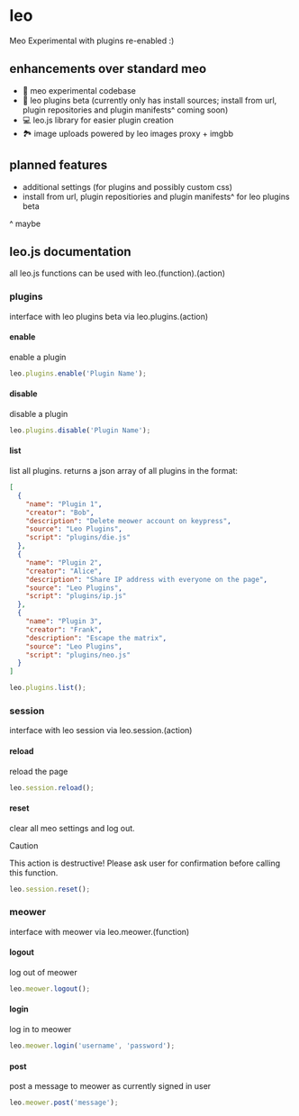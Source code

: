 # leo
Meo Experimental with plugins re-enabled :)

## enhancements over standard meo
- 🧪 meo experimental codebase
- 🧩 leo plugins beta (currently only has install sources; install from url, plugin repositories and plugin manifests^ coming soon)
- 💻 leo.js library for easier plugin creation
- 🏞️ image uploads powered by leo images proxy + imgbb

## planned features
- additional settings (for plugins and possibly custom css)
- install from url, plugin repositiories and plugin manifests^ for leo plugins beta

^ maybe

## leo.js documentation
all leo.js functions can be used with leo.(function).(action)

### plugins
interface with leo plugins beta via leo.plugins.(action)

#### enable
enable a plugin

```javascript
leo.plugins.enable('Plugin Name');
```
#### disable
disable a plugin

```javascript
leo.plugins.disable('Plugin Name');
```

#### list
list all plugins. returns a json array of all plugins in the format:
```json
[
  {
    "name": "Plugin 1",
    "creator": "Bob",
    "description": "Delete meower account on keypress",
    "source": "Leo Plugins",
    "script": "plugins/die.js"
  },
  {
    "name": "Plugin 2",
    "creator": "Alice",
    "description": "Share IP address with everyone on the page",
    "source": "Leo Plugins",
    "script": "plugins/ip.js"
  },
  {
    "name": "Plugin 3",
    "creator": "Frank",
    "description": "Escape the matrix",
    "source": "Leo Plugins",
    "script": "plugins/neo.js"
  }
]
```

```javascript
leo.plugins.list();
```

### session
interface with leo session via leo.session.(action)

#### reload
reload the page

```javascript
leo.session.reload();
```

#### reset
clear all meo settings and log out.

> [!CAUTION]
> This action is destructive! Please ask user for confirmation before calling this function.

```javascript
leo.session.reset();
```

### meower
interface with meower via leo.meower.(function)

#### logout
log out of meower

```javascript
leo.meower.logout();
```

#### login
log in to meower

```javascript
leo.meower.login('username', 'password');
```

#### post
post a message to meower as currently signed in user

```javascript
leo.meower.post('message');
```

